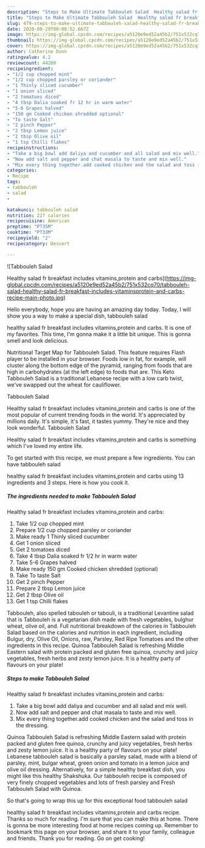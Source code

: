 ```yaml
---
description: "Steps to Make Ultimate Tabbouleh Salad  Healthy salad fr breakfast includes vitamins,protein and carbs"
title: "Steps to Make Ultimate Tabbouleh Salad  Healthy salad fr breakfast includes vitamins,protein and carbs"
slug: 479-steps-to-make-ultimate-tabbouleh-salad-healthy-salad-fr-breakfast-includes-vitamins-protein-and-carbs
date: 2020-08-29T00:08:52.667Z
image: https://img-global.cpcdn.com/recipes/a5120e9ed52a45b2/751x532cq70/tabbouleh-salad-healthy-salad-fr-breakfast-includes-vitaminsprotein-and-carbs-recipe-main-photo.jpg
thumbnail: https://img-global.cpcdn.com/recipes/a5120e9ed52a45b2/751x532cq70/tabbouleh-salad-healthy-salad-fr-breakfast-includes-vitaminsprotein-and-carbs-recipe-main-photo.jpg
cover: https://img-global.cpcdn.com/recipes/a5120e9ed52a45b2/751x532cq70/tabbouleh-salad-healthy-salad-fr-breakfast-includes-vitaminsprotein-and-carbs-recipe-main-photo.jpg
author: Catherine Dunn
ratingvalue: 4.2
reviewcount: 44260
recipeingredient:
- "1/2 cup chopped mint"
- "1/2 cup chopped parsley or coriander"
- "1 Thinly sliced cucumber"
- "1 onion sliced"
- "2 tomatoes diced"
- "4 tbsp Dalia soaked fr 12 hr in warm water"
- "5-6 Grapes halved"
- "150 gm Cooked chicken shredded optional"
- "To taste Salt"
- "2 pinch Pepper"
- "2 tbsp Lemon juice"
- "2 tbsp Olive oil"
- "1 tsp Chilli flakes"
recipeinstructions:
- "Take a big bowl add daliya and cucumber and all salad and mix well."
- "Now add salt and pepper and chat masala to taste and mix well."
- "Mix every thing together.add cooked chicken and the salad and toss in the dressing."
categories:
- Recipe
tags:
- tabbouleh
- salad
- 

katakunci: tabbouleh salad  
nutrition: 227 calories
recipecuisine: American
preptime: "PT35M"
cooktime: "PT33M"
recipeyield: "2"
recipecategory: Dessert

---
```



![Tabbouleh Salad

Healthy salad fr breakfast includes vitamins,protein and carbs](https://img-global.cpcdn.com/recipes/a5120e9ed52a45b2/751x532cq70/tabbouleh-salad-healthy-salad-fr-breakfast-includes-vitaminsprotein-and-carbs-recipe-main-photo.jpg)

Hello everybody, hope you are having an amazing day today. Today, I will show you a way to make a special dish, tabbouleh salad

healthy salad fr breakfast includes vitamins,protein and carbs. It is one of my favorites. This time, I'm gonna make it a little bit unique. This is gonna smell and look delicious.

Nutritional Target Map for Tabbouleh Salad. This feature requires Flash player to be installed in your browser. Foods low in fat, for example, will cluster along the bottom edge of the pyramid, ranging from foods that are high in carbohydrates (at the left edge) to foods that are. This Keto Tabbouleh Salad is a traditional Lebanese recipe with a low carb twist, we&#39;ve swapped out the wheat for cauliflower.

Tabbouleh Salad

Healthy salad fr breakfast includes vitamins,protein and carbs is one of the most popular of current trending foods in the world. It's appreciated by millions daily. It's simple, it's fast, it tastes yummy. They're nice and they look wonderful. Tabbouleh Salad

Healthy salad fr breakfast includes vitamins,protein and carbs is something which I've loved my entire life.


To get started with this recipe, we must prepare a few ingredients. You can have tabbouleh salad

healthy salad fr breakfast includes vitamins,protein and carbs using 13 ingredients and 3 steps. Here is how you cook it.

<!--inarticleads1-->

##### The ingredients needed to make Tabbouleh Salad

Healthy salad fr breakfast includes vitamins,protein and carbs:

1. Take 1/2 cup chopped mint
1. Prepare 1/2 cup chopped parsley or coriander
1. Make ready 1 Thinly sliced cucumber
1. Get 1 onion sliced
1. Get 2 tomatoes diced
1. Take 4 tbsp Dalia soaked fr 1/2 hr in warm water
1. Take 5-6 Grapes halved
1. Make ready 150 gm Cooked chicken shredded (optional)
1. Take To taste Salt
1. Get 2 pinch Pepper
1. Prepare 2 tbsp Lemon juice
1. Get 2 tbsp Olive oil
1. Get 1 tsp Chilli flakes


Tabbouleh, also spelled tabouleh or tabouli, is a traditional Levantine salad that is Tabbouleh is a vegetarian dish made with fresh vegetables, bulghur wheat, olive oil, and. Full nutritional breakdown of the calories in Tabbouleh Salad based on the calories and nutrition in each ingredient, including Bulgur, dry, Olive Oil, Onions, raw, Parsley, Red Ripe Tomatoes and the other ingredients in this recipe. Quinoa Tabbouleh Salad is refreshing Middle Eastern salad with protein packed and gluten free quinoa, crunchy and juicy vegetables, fresh herbs and zesty lemon juice. It is a healthy party of flavours on your plate! 

<!--inarticleads2-->

##### Steps to make Tabbouleh Salad

Healthy salad fr breakfast includes vitamins,protein and carbs:

1. Take a big bowl add daliya and cucumber and all salad and mix well.
1. Now add salt and pepper and chat masala to taste and mix well.
1. Mix every thing together.add cooked chicken and the salad and toss in the dressing.


Quinoa Tabbouleh Salad is refreshing Middle Eastern salad with protein packed and gluten free quinoa, crunchy and juicy vegetables, fresh herbs and zesty lemon juice. It is a healthy party of flavours on your plate! Lebanese tabbouleh salad is basically a parsley salad, made with a blend of parsley, mint, bulgar wheat, green onion and tomato in a lemon juice and olive oil dressing. Alternatively, for a simple healthy breakfast dish, you might like this healthy Shakshuka. Our tabbouleh recipe is composed of very finely chopped vegetables and lots of fresh parsley and Fresh Tabbouleh Salad with Quinoa. 

So that's going to wrap this up for this exceptional food tabbouleh salad

healthy salad fr breakfast includes vitamins,protein and carbs recipe. Thanks so much for reading. I'm sure that you can make this at home. There is gonna be more interesting food at home recipes coming up. Remember to bookmark this page on your browser, and share it to your family, colleague and friends. Thank you for reading. Go on get cooking!
